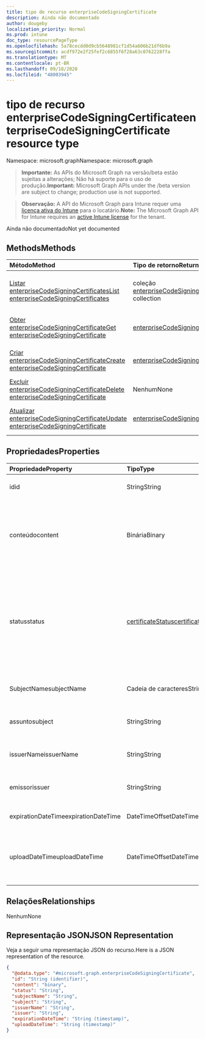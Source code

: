 ```yaml
---
title: tipo de recurso enterpriseCodeSigningCertificate
description: Ainda não documentado
author: dougeby
localization_priority: Normal
ms.prod: intune
doc_type: resourcePageType
ms.openlocfilehash: 5a78cecdd0d9cb5648981cf1d54a606b21df6b9a
ms.sourcegitcommit: acdf972e2f25fef2c6855f6f28a63c0762228ffa
ms.translationtype: MT
ms.contentlocale: pt-BR
ms.lasthandoff: 09/18/2020
ms.locfileid: "48003945"
---
```

# <a name="enterprisecodesigningcertificate-resource-type"></a><span data-ttu-id="46e6c-103">tipo de recurso enterpriseCodeSigningCertificate</span><span class="sxs-lookup"><span data-stu-id="46e6c-103">enterpriseCodeSigningCertificate resource type</span></span>

<span data-ttu-id="46e6c-104">Namespace: microsoft.graph</span><span class="sxs-lookup"><span data-stu-id="46e6c-104">Namespace: microsoft.graph</span></span>

> <span data-ttu-id="46e6c-105">**Importante:** As APIs do Microsoft Graph na versão/beta estão sujeitas a alterações; Não há suporte para o uso de produção.</span><span class="sxs-lookup"><span data-stu-id="46e6c-105">**Important:** Microsoft Graph APIs under the /beta version are subject to change; production use is not supported.</span></span>

> <span data-ttu-id="46e6c-106">**Observação:** A API do Microsoft Graph para Intune requer uma [licença ativa do Intune](https://go.microsoft.com/fwlink/?linkid=839381) para o locatário.</span><span class="sxs-lookup"><span data-stu-id="46e6c-106">**Note:** The Microsoft Graph API for Intune requires an [active Intune license](https://go.microsoft.com/fwlink/?linkid=839381) for the tenant.</span></span>

<span data-ttu-id="46e6c-107">Ainda não documentado</span><span class="sxs-lookup"><span data-stu-id="46e6c-107">Not yet documented</span></span>

## <a name="methods"></a><span data-ttu-id="46e6c-108">Methods</span><span class="sxs-lookup"><span data-stu-id="46e6c-108">Methods</span></span>
|<span data-ttu-id="46e6c-109">Método</span><span class="sxs-lookup"><span data-stu-id="46e6c-109">Method</span></span>|<span data-ttu-id="46e6c-110">Tipo de retorno</span><span class="sxs-lookup"><span data-stu-id="46e6c-110">Return Type</span></span>|<span data-ttu-id="46e6c-111">Descrição</span><span class="sxs-lookup"><span data-stu-id="46e6c-111">Description</span></span>|
|:---|:---|:---|
|[<span data-ttu-id="46e6c-112">Listar enterpriseCodeSigningCertificates</span><span class="sxs-lookup"><span data-stu-id="46e6c-112">List enterpriseCodeSigningCertificates</span></span>](../api/intune-apps-enterprisecodesigningcertificate-list.md)|<span data-ttu-id="46e6c-113">coleção [enterpriseCodeSigningCertificate](../resources/intune-apps-enterprisecodesigningcertificate.md)</span><span class="sxs-lookup"><span data-stu-id="46e6c-113">[enterpriseCodeSigningCertificate](../resources/intune-apps-enterprisecodesigningcertificate.md) collection</span></span>|<span data-ttu-id="46e6c-114">Listar Propriedades e relações dos objetos [enterpriseCodeSigningCertificate](../resources/intune-apps-enterprisecodesigningcertificate.md) .</span><span class="sxs-lookup"><span data-stu-id="46e6c-114">List properties and relationships of the [enterpriseCodeSigningCertificate](../resources/intune-apps-enterprisecodesigningcertificate.md) objects.</span></span>|
|[<span data-ttu-id="46e6c-115">Obter enterpriseCodeSigningCertificate</span><span class="sxs-lookup"><span data-stu-id="46e6c-115">Get enterpriseCodeSigningCertificate</span></span>](../api/intune-apps-enterprisecodesigningcertificate-get.md)|[<span data-ttu-id="46e6c-116">enterpriseCodeSigningCertificate</span><span class="sxs-lookup"><span data-stu-id="46e6c-116">enterpriseCodeSigningCertificate</span></span>](../resources/intune-apps-enterprisecodesigningcertificate.md)|<span data-ttu-id="46e6c-117">Leia as propriedades e as relações do objeto [enterpriseCodeSigningCertificate](../resources/intune-apps-enterprisecodesigningcertificate.md) .</span><span class="sxs-lookup"><span data-stu-id="46e6c-117">Read properties and relationships of the [enterpriseCodeSigningCertificate](../resources/intune-apps-enterprisecodesigningcertificate.md) object.</span></span>|
|[<span data-ttu-id="46e6c-118">Criar enterpriseCodeSigningCertificate</span><span class="sxs-lookup"><span data-stu-id="46e6c-118">Create enterpriseCodeSigningCertificate</span></span>](../api/intune-apps-enterprisecodesigningcertificate-create.md)|[<span data-ttu-id="46e6c-119">enterpriseCodeSigningCertificate</span><span class="sxs-lookup"><span data-stu-id="46e6c-119">enterpriseCodeSigningCertificate</span></span>](../resources/intune-apps-enterprisecodesigningcertificate.md)|<span data-ttu-id="46e6c-120">Criar um novo objeto [enterpriseCodeSigningCertificate](../resources/intune-apps-enterprisecodesigningcertificate.md) .</span><span class="sxs-lookup"><span data-stu-id="46e6c-120">Create a new [enterpriseCodeSigningCertificate](../resources/intune-apps-enterprisecodesigningcertificate.md) object.</span></span>|
|[<span data-ttu-id="46e6c-121">Excluir enterpriseCodeSigningCertificate</span><span class="sxs-lookup"><span data-stu-id="46e6c-121">Delete enterpriseCodeSigningCertificate</span></span>](../api/intune-apps-enterprisecodesigningcertificate-delete.md)|<span data-ttu-id="46e6c-122">Nenhum</span><span class="sxs-lookup"><span data-stu-id="46e6c-122">None</span></span>|<span data-ttu-id="46e6c-123">Exclui [enterpriseCodeSigningCertificate](../resources/intune-apps-enterprisecodesigningcertificate.md).</span><span class="sxs-lookup"><span data-stu-id="46e6c-123">Deletes a [enterpriseCodeSigningCertificate](../resources/intune-apps-enterprisecodesigningcertificate.md).</span></span>|
|[<span data-ttu-id="46e6c-124">Atualizar enterpriseCodeSigningCertificate</span><span class="sxs-lookup"><span data-stu-id="46e6c-124">Update enterpriseCodeSigningCertificate</span></span>](../api/intune-apps-enterprisecodesigningcertificate-update.md)|[<span data-ttu-id="46e6c-125">enterpriseCodeSigningCertificate</span><span class="sxs-lookup"><span data-stu-id="46e6c-125">enterpriseCodeSigningCertificate</span></span>](../resources/intune-apps-enterprisecodesigningcertificate.md)|<span data-ttu-id="46e6c-126">Atualiza as propriedades de um objeto [enterpriseCodeSigningCertificate](../resources/intune-apps-enterprisecodesigningcertificate.md) .</span><span class="sxs-lookup"><span data-stu-id="46e6c-126">Update the properties of a [enterpriseCodeSigningCertificate](../resources/intune-apps-enterprisecodesigningcertificate.md) object.</span></span>|

## <a name="properties"></a><span data-ttu-id="46e6c-127">Propriedades</span><span class="sxs-lookup"><span data-stu-id="46e6c-127">Properties</span></span>
|<span data-ttu-id="46e6c-128">Propriedade</span><span class="sxs-lookup"><span data-stu-id="46e6c-128">Property</span></span>|<span data-ttu-id="46e6c-129">Tipo</span><span class="sxs-lookup"><span data-stu-id="46e6c-129">Type</span></span>|<span data-ttu-id="46e6c-130">Descrição</span><span class="sxs-lookup"><span data-stu-id="46e6c-130">Description</span></span>|
|:---|:---|:---|
|<span data-ttu-id="46e6c-131">id</span><span class="sxs-lookup"><span data-stu-id="46e6c-131">id</span></span>|<span data-ttu-id="46e6c-132">String</span><span class="sxs-lookup"><span data-stu-id="46e6c-132">String</span></span>|<span data-ttu-id="46e6c-133">A chave da entidade.</span><span class="sxs-lookup"><span data-stu-id="46e6c-133">The key of the entity.</span></span>|
|<span data-ttu-id="46e6c-134">conteúdo</span><span class="sxs-lookup"><span data-stu-id="46e6c-134">content</span></span>|<span data-ttu-id="46e6c-135">Binária</span><span class="sxs-lookup"><span data-stu-id="46e6c-135">Binary</span></span>|<span data-ttu-id="46e6c-136">O certificado de assinatura de código do Windows Enterprise no formato de dados brutos.</span><span class="sxs-lookup"><span data-stu-id="46e6c-136">The Windows Enterprise Code-Signing Certificate in the raw data format.</span></span>|
|<span data-ttu-id="46e6c-137">status</span><span class="sxs-lookup"><span data-stu-id="46e6c-137">status</span></span>|[<span data-ttu-id="46e6c-138">certificateStatus</span><span class="sxs-lookup"><span data-stu-id="46e6c-138">certificateStatus</span></span>](../resources/intune-apps-certificatestatus.md)|<span data-ttu-id="46e6c-139">O status do certificado provisionado ou não foi provisionado.</span><span class="sxs-lookup"><span data-stu-id="46e6c-139">The Certificate Status Provisioned or not Provisioned.</span></span> <span data-ttu-id="46e6c-140">Os valores possíveis são: `notProvisioned` e `provisioned`.</span><span class="sxs-lookup"><span data-stu-id="46e6c-140">Possible values are: `notProvisioned`, `provisioned`.</span></span>|
|<span data-ttu-id="46e6c-141">SubjectName</span><span class="sxs-lookup"><span data-stu-id="46e6c-141">subjectName</span></span>|<span data-ttu-id="46e6c-142">Cadeia de caracteres</span><span class="sxs-lookup"><span data-stu-id="46e6c-142">String</span></span>|<span data-ttu-id="46e6c-143">O nome da entidade do certificado.</span><span class="sxs-lookup"><span data-stu-id="46e6c-143">The Subject Name for the cert.</span></span>|
|<span data-ttu-id="46e6c-144">assunto</span><span class="sxs-lookup"><span data-stu-id="46e6c-144">subject</span></span>|<span data-ttu-id="46e6c-145">String</span><span class="sxs-lookup"><span data-stu-id="46e6c-145">String</span></span>|<span data-ttu-id="46e6c-146">O valor de entidade para o certificado.</span><span class="sxs-lookup"><span data-stu-id="46e6c-146">The Subject Value for the cert.</span></span>|
|<span data-ttu-id="46e6c-147">issuerName</span><span class="sxs-lookup"><span data-stu-id="46e6c-147">issuerName</span></span>|<span data-ttu-id="46e6c-148">String</span><span class="sxs-lookup"><span data-stu-id="46e6c-148">String</span></span>|<span data-ttu-id="46e6c-149">O nome do emissor do certificado.</span><span class="sxs-lookup"><span data-stu-id="46e6c-149">The Issuer Name for the cert.</span></span>|
|<span data-ttu-id="46e6c-150">emissor</span><span class="sxs-lookup"><span data-stu-id="46e6c-150">issuer</span></span>|<span data-ttu-id="46e6c-151">String</span><span class="sxs-lookup"><span data-stu-id="46e6c-151">String</span></span>|<span data-ttu-id="46e6c-152">O valor do emissor para o certificado.</span><span class="sxs-lookup"><span data-stu-id="46e6c-152">The Issuer value for the cert.</span></span>|
|<span data-ttu-id="46e6c-153">expirationDateTime</span><span class="sxs-lookup"><span data-stu-id="46e6c-153">expirationDateTime</span></span>|<span data-ttu-id="46e6c-154">DateTimeOffset</span><span class="sxs-lookup"><span data-stu-id="46e6c-154">DateTimeOffset</span></span>|<span data-ttu-id="46e6c-155">A data de expiração do certificado.</span><span class="sxs-lookup"><span data-stu-id="46e6c-155">The Cert Expiration Date.</span></span>|
|<span data-ttu-id="46e6c-156">uploadDateTime</span><span class="sxs-lookup"><span data-stu-id="46e6c-156">uploadDateTime</span></span>|<span data-ttu-id="46e6c-157">DateTimeOffset</span><span class="sxs-lookup"><span data-stu-id="46e6c-157">DateTimeOffset</span></span>|<span data-ttu-id="46e6c-158">A data/hora do certificado de codesignação quando é carregado.</span><span class="sxs-lookup"><span data-stu-id="46e6c-158">The date time of CodeSigning Cert when it is uploaded.</span></span>|

## <a name="relationships"></a><span data-ttu-id="46e6c-159">Relações</span><span class="sxs-lookup"><span data-stu-id="46e6c-159">Relationships</span></span>
<span data-ttu-id="46e6c-160">Nenhum</span><span class="sxs-lookup"><span data-stu-id="46e6c-160">None</span></span>

## <a name="json-representation"></a><span data-ttu-id="46e6c-161">Representação JSON</span><span class="sxs-lookup"><span data-stu-id="46e6c-161">JSON Representation</span></span>
<span data-ttu-id="46e6c-162">Veja a seguir uma representação JSON do recurso.</span><span class="sxs-lookup"><span data-stu-id="46e6c-162">Here is a JSON representation of the resource.</span></span>
<!-- {
  "blockType": "resource",
  "keyProperty": "id",
  "@odata.type": "microsoft.graph.enterpriseCodeSigningCertificate"
}
-->
``` json
{
  "@odata.type": "#microsoft.graph.enterpriseCodeSigningCertificate",
  "id": "String (identifier)",
  "content": "binary",
  "status": "String",
  "subjectName": "String",
  "subject": "String",
  "issuerName": "String",
  "issuer": "String",
  "expirationDateTime": "String (timestamp)",
  "uploadDateTime": "String (timestamp)"
}
```






